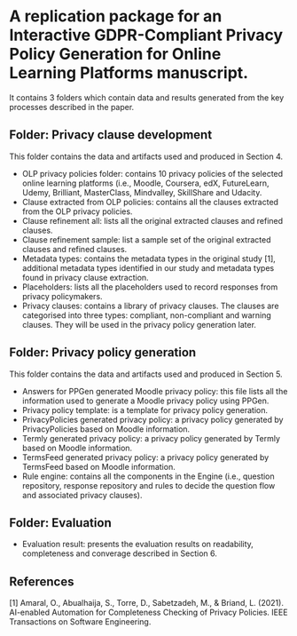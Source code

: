 # A replication package for an Interactive GDPR-Compliant Privacy Policy Generation for Online Learning Platforms manuscript.

It contains 3 folders which contain data and results generated from the key processes described in the paper.

## Folder: Privacy clause development
This folder contains the data and artifacts used and produced in Section 4.
* OLP privacy policies folder: contains 10 privacy policies of the selected online learning platforms (i.e., Moodle, Coursera, edX, FutureLearn, Udemy, Brilliant, MasterClass, Mindvalley, SkillShare and Udacity.
* Clause extracted from OLP policies: contains all the clauses extracted from the OLP privacy policies.
* Clause refinement all: lists all the original extracted clauses and refined clauses.
* Clause refinement sample: list a sample set of the original extracted clauses and refined clauses.
* Metadata types: contains the metadata types in the original study [1], additional metadata types identified in our study and metadata types found in privacy clause extraction.
* Placeholders: lists all the placeholders used to record responses from privacy policymakers.
* Privacy clauses: contains a library of privacy clauses. The clauses are categorised into three types: compliant, non-compliant and warning clauses. They will be used in the privacy policy generation later.

## Folder: Privacy policy generation
This folder contains the data and artifacts used and produced in Section 5.
* Answers for PPGen generated Moodle privacy policy: this file lists all the information used to generate a Moodle privacy policy using PPGen.
* Privacy policy template: is a template for privacy policy generation.
* PrivacyPolicies generated privacy policy: a privacy policy generated by PrivacyPolicies based on Moodle information.
* Termly generated privacy policy: a privacy policy generated by Termly based on Moodle information.
* TermsFeed generated privacy policy: a privacy policy generated by TermsFeed based on Moodle information.
* Rule engine: contains all the components in the Engine (i.e., question repository, response repository and rules to decide the question flow and associated privacy clauses).

## Folder: Evaluation
* Evaluation result: presents the evaluation results on readability, completeness and converage described in Section 6.

## References
[1] Amaral, O., Abualhaija, S., Torre, D., Sabetzadeh, M., & Briand, L. (2021). AI-enabled Automation for Completeness Checking of Privacy Policies. IEEE Transactions on Software Engineering.
